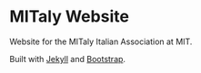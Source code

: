 # MITaly Website

Website for the MITaly Italian Association at MIT.

Built with [Jekyll](https://jekyllrb.com/) and [Bootstrap](http://getbootstrap.com/).
